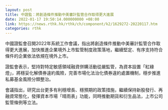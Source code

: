 ```yaml
---
layout: post
title: 中證監：將創造條件推動中美審計監管合作取得更大進展
date: 2022-01-17 19:50:14.000000000 +08:00
link: https://news.rthk.hk/rthk/ch/component/k2/1629272-20220117.htm
categories: rthk
---
```


中國證監會召開2022年系統工作會議，指出將創造條件推動中美審計監管合作取得更大進展，加快推進企業境外上市監管制度政策落地，繼續堅定、有序支持符合條件的企業依法依規在境外上市。

證監會表示，堅持對特定敏感領域融資併購活動從嚴監管，為資本設置「紅綠燈」，將穩妥化解債券違約風險，完善市場化法治化債券違約處置機制，穩步推進私募基金風險分類整治。

會議指出，研究出台更多有利穩增長、穩預期的政策措施，繼續保持新股發行、再融資常態化，發揮資本市場「晴雨表」功能，同時推動期貨和衍生品法，上市公司監管條例等立法。
